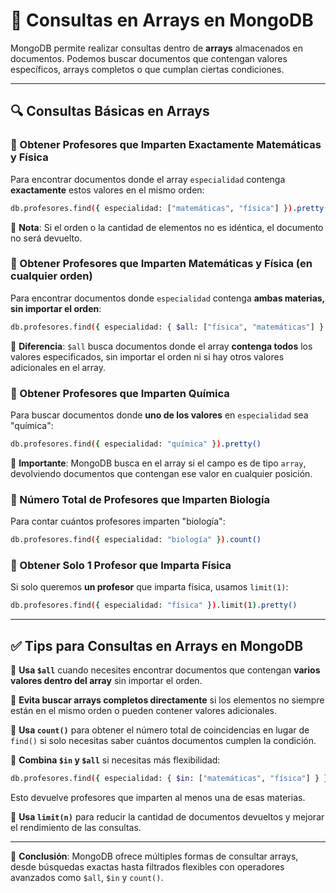 # 📌 Consultas en Arrays en MongoDB

MongoDB permite realizar consultas dentro de **arrays** almacenados en documentos. Podemos buscar documentos que contengan valores específicos, arrays completos o que cumplan ciertas condiciones.

---

## 🔍 Consultas Básicas en Arrays

### 🔹 Obtener Profesores que Imparten Exactamente Matemáticas y Física
Para encontrar documentos donde el array `especialidad` contenga **exactamente** estos valores en el mismo orden:
```bash
db.profesores.find({ especialidad: ["matemáticas", "física"] }).pretty()
```
📌 **Nota**: Si el orden o la cantidad de elementos no es idéntica, el documento no será devuelto.

### 🔹 Obtener Profesores que Imparten Matemáticas y Física (en cualquier orden)
Para encontrar documentos donde `especialidad` contenga **ambas materias, sin importar el orden**:
```bash
db.profesores.find({ especialidad: { $all: ["física", "matemáticas"] } }).pretty()
```
📌 **Diferencia**: `$all` busca documentos donde el array **contenga todos** los valores especificados, sin importar el orden ni si hay otros valores adicionales en el array.

### 🔹 Obtener Profesores que Imparten Química
Para buscar documentos donde **uno de los valores** en `especialidad` sea "química":
```bash
db.profesores.find({ especialidad: "química" }).pretty()
```
📌 **Importante**: MongoDB busca en el array si el campo es de tipo `array`, devolviendo documentos que contengan ese valor en cualquier posición.

### 🔹 Número Total de Profesores que Imparten Biología
Para contar cuántos profesores imparten "biología":
```bash
db.profesores.find({ especialidad: "biología" }).count()
```

### 🔹 Obtener Solo 1 Profesor que Imparta Física
Si solo queremos **un profesor** que imparta física, usamos `limit(1)`:
```bash
db.profesores.find({ especialidad: "física" }).limit(1).pretty()
```

---

## ✅ Tips para Consultas en Arrays en MongoDB

🔹 **Usa `$all`** cuando necesites encontrar documentos que contengan **varios valores dentro del array** sin importar el orden.

🔹 **Evita buscar arrays completos directamente** si los elementos no siempre están en el mismo orden o pueden contener valores adicionales.

🔹 **Usa `count()`** para obtener el número total de coincidencias en lugar de `find()` si solo necesitas saber cuántos documentos cumplen la condición.

🔹 **Combina `$in` y `$all`** si necesitas más flexibilidad:
```bash
db.profesores.find({ especialidad: { $in: ["matemáticas", "física"] } }).pretty()
```
Esto devuelve profesores que imparten al menos una de esas materias.

🔹 **Usa `limit(n)`** para reducir la cantidad de documentos devueltos y mejorar el rendimiento de las consultas.

---
🚀 **Conclusión**: MongoDB ofrece múltiples formas de consultar arrays, desde búsquedas exactas hasta filtrados flexibles con operadores avanzados como `$all`, `$in` y `count()`.

